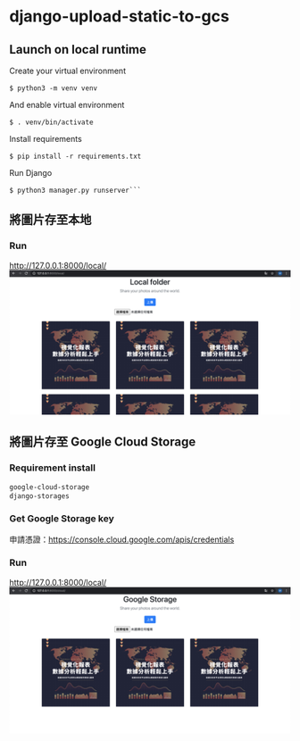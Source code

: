 # django-upload-static-to-gcs

## Launch on local runtime
Create your virtual environment
```
$ python3 -m venv venv
```

And enable virtual environment
```
$ . venv/bin/activate
```

Install requirements
```
$ pip install -r requirements.txt 
```

Run Django
```
$ python3 manager.py runserver```
```

## 將圖片存至本地

### Run
http://127.0.0.1:8000/local/
<img src="https://github.com/hsuanchi/django-upload-static-to-gcs/blob/main/doc/local folder.jpg">

## 將圖片存至 Google Cloud Storage

### Requirement install

```
google-cloud-storage
django-storages
```

### Get Google Storage key
申請憑證：https://console.cloud.google.com/apis/credentials

### Run
http://127.0.0.1:8000/local/
<img src="https://github.com/hsuanchi/django-upload-static-to-gcs/blob/main/doc/google_storage.jpg">
